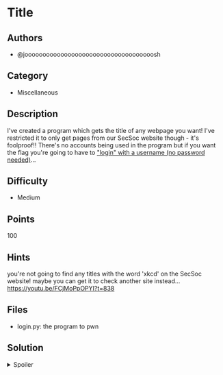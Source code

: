 # Title

## Authors
- @joooooooooooooooooooooooooooooooooooosh

## Category
- Miscellaneous

## Description
I've created a program which gets the title of any webpage you want! I've restricted it to only get pages from our SecSoc website though - it's foolproof!! There's no accounts being used in the program but if you want the flag you're going to have to ["login" with a username (no password needed)](https://stackoverflow.com/a/21427515)...

## Difficulty
- Medium

## Points
100

## Hints
you're not going to find any titles with the word 'xkcd' on the SecSoc website! maybe you can get it to check another site instead...
https://youtu.be/FCjMoPpOPYI?t=838

## Files
- login.py: the program to pwn

## Solution
<details>
<summary>Spoiler</summary>

### Idea
URLs are more complicated than they seem...

### Walkthrough
1. If you look at the code inside `login.py` it's pretty simple - we take a URL as input from the user, check if it starts with 'unswsecurity.com' to "ensure" that we can only get pages from the SecSoc website, and fetch the title of that webpage - i.e. the text that appears at the top of your tab when you have the site loaded.

    Then if the page title happens to contain the strange word 'xkcd', the program prints a flag! But how can we find a page that has such a weird word in its title?? Surely none of the pages on `unswsecurity.com` contain that word..

2. If you've ever used `ssh`, you've probably seen and used URLs with a username and domain - we also linked an example in the challenge description. For example, when logging into CSE servers, you can run the command `ssh z5555555@login.cse.unsw.edu.au`

    This kind of URL with a username and domain can be used in any context - it's universal! The cool part is there's not many restrictions on what the username can be - for example, try entering the URL 'google.com@unswsecurity.com'. Your browser will probably give you a warning because it noticed that your username looks like a website and maybe someone's trying to trick you, but if you accept the warning it will take you to `unswsecurity.com` instead of `google.com`!

3. So from this we can skip past the url check in `login.py` by supplying a URL of the form 'unswsecurity.com@some_other_site.com' - all we need is to find a site that will have 'xkcd' in it's title! If you search for 'xkcd', the first result will be `xkcd.com`, a popular nerdy webcomic that posts about all kinds of topics. The home page for `xkcd.com` always displays the most recent comic, and the title always has the word 'xkcd' in it! 

    So all you need to do is supply the input `unswsecurity.com@xkcd.com`, and the program will load the home page of `xkcd.com` and subsequently give you the flag!

## The alternative - and much more complicated - solution
As you have probably seen in examples such as `docs.google.com` or `login.cse.unsw.edu.au`, sites can have many domain levels. If you *really* wanted, you could host a website of your own (e.g. for free through Github Pages), and then register a URL which starts with 'unswsecurity.com', for example you could set up 'unswsecurity.com.mycustomurl.me', and have this point to your site which serves a page with a title that contains the word 'xkcd'. Supplying `unswsecurity.com.mycustomurl.me` to `login.py` would also bypass the required checks - but I'd definitely recommend the first approach instead!

### Flag
`OWEEK{un1ver5aL_r3s0urc3_L0g1ns}`
</details>
